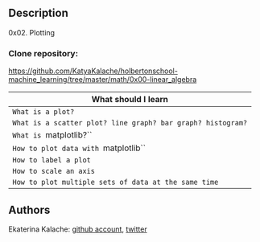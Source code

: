 ## Description
0x02. Plotting

### __Clone repository:__ 
https://github.com/KatyaKalache/holbertonschool-machine_learning/tree/master/math/0x00-linear_algebra

|What should I learn  |
| ---------------- |
|    `What is a plot?`   |
|    `What is a scatter plot? line graph? bar graph? histogram?`    |
|    `What is `matplotlib?``    |
|    `How to plot data with `matplotlib``    |
|    `How to label a plot`    |
|    `How to scale an axis`    |
|    `How to plot multiple sets of data at the same time`    |

## Authors

Ekaterina Kalache: [github account](https://github.com/KatyaKalache), [twitter](https://twitter.com/KatyaKalache)




